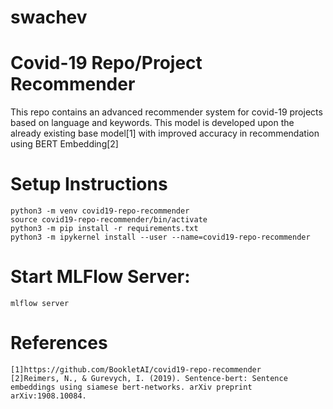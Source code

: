 # swachev
# Covid-19 Repo/Project Recommender

This repo contains an advanced recommender system for covid-19 projects based on language and keywords. This model is developed upon the already existing base model[1] with improved accuracy in recommendation using BERT Embedding[2]


# Setup Instructions
```
python3 -m venv covid19-repo-recommender
source covid19-repo-recommender/bin/activate
python3 -m pip install -r requirements.txt
python3 -m ipykernel install --user --name=covid19-repo-recommender
```
# Start MLFlow Server:
```mlflow server```

# References
```
[1]https://github.com/BookletAI/covid19-repo-recommender
[2]Reimers, N., & Gurevych, I. (2019). Sentence-bert: Sentence embeddings using siamese bert-networks. arXiv preprint arXiv:1908.10084.
```
